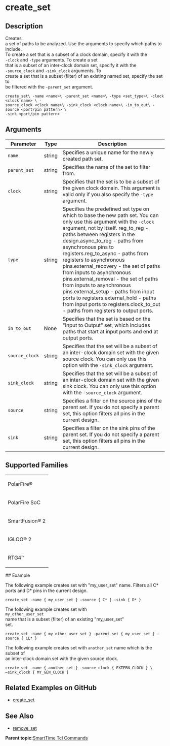 # create\_set

## Description

Creates<br /> a set of paths to be analyzed. Use the arguments to specify which paths to include.<br /> To create a set that is a subset of a clock domain, specify it with the<br /> `-clock` and `-type` arguments. To create a set<br /> that is a subset of an inter-clock domain set, specify it with the<br /> `-source_clock` and `-sink_clock` arguments. To<br /> create a set that is a subset \(filter\) of an existing named set, specify the set to<br /> be filtered with the `-parent_set` argument.

```
create_set\ -name <name>\ -parent_set <name>\ -type <set_type>\ -clock <clock name> \ -
source_clock <clock name>\ -sink_clock <clock name>\ -in_to_out\ -source <port/pin pattern> \
-sink <port/pin pattern>
```

## Arguments

|Parameter|Type|Description|
|---------|----|-----------|
|`name`|string|Specifies a unique name for the newly created path set.|
|`parent_set`|string|Specifies the name of the set to filter from.|
|`clock`|string|Specifies that the set is to be a subset of the given clock domain. This argument is valid only if you also specify the `-type` argument.|
|`type`|string|Specifies the predefined set type on which to base the new path set. You can only use this argument with the `-clock` argument, not by itself. reg\_to\_reg - paths between registers in the design.async\_to\_reg - paths from asynchronous pins to registers.reg\_to\_async - paths from registers to asynchronous pins.external\_recovery - the set of paths from inputs to asynchronous pins.external\_removal - the set of paths from inputs to asynchronous pins.external\_setup - paths from input ports to registers.external\_hold - paths from input ports to registers.clock\_to\_out - paths from registers to output ports.|
|`in_to_out`|None|Specifies that the set is based on the "Input to Output" set, which includes paths that start at input ports and end at output ports.|
|`source_clock`|string|Specifies that the set will be a subset of an inter-clock domain set with the given source clock. You can only use this option with the `-sink_clock` argument.|
|`sink_clock`|string|Specifies that the set will be a subset of an inter-clock domain set with the given sink clock. You can only use this option with the `-source_clock` argument.|
|`source`|string|Specifies a filter on the source pins of the parent set. If you do not specify a parent set, this option filters all pins in the current design.|
|`sink`|string|Specifies a filter on the sink pins of the parent set. If you do not specify a parent set, this option filters all pins in the current design.|

## Supported Families

<table id="GUID-56F9E300-6CAB-48D0-9D92-B4EC8F62D904"><tbody><tr><td>

PolarFire®

</td></tr><tr><td>

PolarFire SoC

</td></tr><tr><td>

SmartFusion® 2

</td></tr><tr><td>

IGLOO® 2

</td></tr><tr><td>

RTG4™

</td></tr></tbody>
</table>## Example

The following example creates set with "my\_user\_set" name. Filters all C\* ports and D\* pins in the current design.

```
create_set -name { my_user_set } –source { C* } –sink { D* }
```

The following example creates set with<br /> `my_other_user_set`<br /> name that is a subset \(filter\) of an existing "my\_user\_set"<br /> set.

```
create_set -name { my_other_user_set } –parent_set { my_user_set } –source { CL* }
```

The following example creates set with `another_set` name which is the subset of<br /> an inter-clock domain set with the given source clock.

```
create_set -name { another_set } –source_clock { EXTERN_CLOCK } \
–sink_clock { MY_GEN_CLOCK }
```

## Related Examples on GitHub

-   [create\_set](https://github.com/MicrochipTech/Libero-SoC-Design-Suite-Tcl-Examples/tree/basic_tcl_examples/SmartTime/create_set)

## See Also

-   [remove\_set](GUID-FFE76EA9-AB8C-4525-98F7-B9DACC295110.md)

**Parent topic:**[SmartTime Tcl Commands](GUID-96623DD0-9D90-4AFA-90C3-B2BAEEE15670.md)

